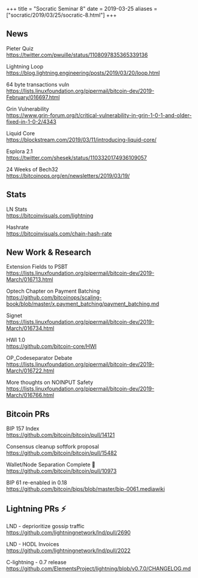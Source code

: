+++
title =  "Socratic Seminar 8"
date = 2019-03-25
aliases = ["socratic/2019/03/25/socratic-8.html"]
+++

## News

Pieter Quiz  
<https://twitter.com/pwuille/status/1108097835365339136>

Lightning Loop  
<https://blog.lightning.engineering/posts/2019/03/20/loop.html>

64 byte transactions vuln  
<https://lists.linuxfoundation.org/pipermail/bitcoin-dev/2019-February/016697.html>

Grin Vulnerability  
<https://www.grin-forum.org/t/critical-vulnerability-in-grin-1-0-1-and-older-fixed-in-1-0-2/4343>

Liquid Core  
<https://blockstream.com/2019/03/11/introducing-liquid-core/>

Esplora 2.1  
<https://twitter.com/shesek/status/1103320174936109057>

24 Weeks of Bech32  
<https://bitcoinops.org/en/newsletters/2019/03/19/>


## Stats

LN Stats  
<https://bitcoinvisuals.com/lightning>

Hashrate  
<https://bitcoinvisuals.com/chain-hash-rate>


## New Work & Research

Extension Fields to PSBT  
<https://lists.linuxfoundation.org/pipermail/bitcoin-dev/2019-March/016713.html>

Optech Chapter on Payment Batching  
<https://github.com/bitcoinops/scaling-book/blob/master/x.payment_batching/payment_batching.md>

Signet  
<https://lists.linuxfoundation.org/pipermail/bitcoin-dev/2019-March/016734.html>

HWI 1.0  
<https://github.com/bitcoin-core/HWI>

OP_Codeseparator Debate  
<https://lists.linuxfoundation.org/pipermail/bitcoin-dev/2019-March/016722.html>

More thoughts on NOINPUT Safety  
<https://lists.linuxfoundation.org/pipermail/bitcoin-dev/2019-March/016766.html>


## Bitcoin PRs

BIP 157 Index  
<https://github.com/bitcoin/bitcoin/pull/14121>

Consensus cleanup softfork proposal  
<https://github.com/bitcoin/bitcoin/pull/15482>

Wallet/Node Separation Complete 🎉  
<https://github.com/bitcoin/bitcoin/pull/10973>

BIP 61 re-enabled in 0.18  
<https://github.com/bitcoin/bips/blob/master/bip-0061.mediawiki>


## Lightning PRs ⚡

LND - deprioritize gossip traffic  
<https://github.com/lightningnetwork/lnd/pull/2690>

LND - HODL Invoices  
<https://github.com/lightningnetwork/lnd/pull/2022>

C-lightning - 0.7 release  
<https://github.com/ElementsProject/lightning/blob/v0.7.0/CHANGELOG.md>

